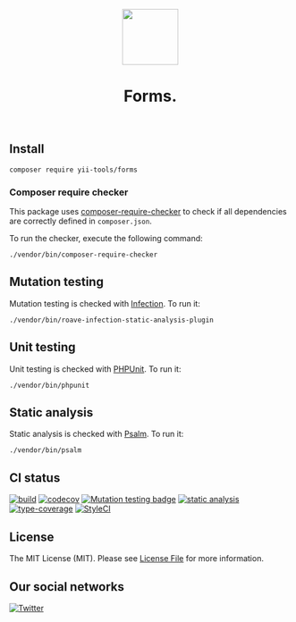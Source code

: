 <p align="center">
    <a href="https://github.com/yii-tools/filament" target="_blank">
        <img src="https://avatars.githubusercontent.com/u/121752654?s=200&v=4" height="100px">
    </a>
    <h1 align="center">Forms.</h1>
    <br>
</p>

## Install

```shell
composer require yii-tools/forms
```

### Composer require checker

This package uses [composer-require-checker](https://github.com/maglnet/ComposerRequireChecker) to check if all dependencies are correctly defined in `composer.json`.

To run the checker, execute the following command:

```shell
./vendor/bin/composer-require-checker
```

## Mutation testing

Mutation testing is checked with [Infection](https://infection.github.io/). To run it:

```shell
./vendor/bin/roave-infection-static-analysis-plugin
```

## Unit testing

Unit testing is checked with [PHPUnit](https://phpunit.de/). To run it:

```shell
./vendor/bin/phpunit
```

## Static analysis

Static analysis is checked with [Psalm](https://psalm.dev/). To run it:

```shell
./vendor/bin/psalm
```

## CI status

[![build](https://github.com/yii-tools/forms/actions/workflows/build.yml/badge.svg)](https://github.com/yii-tools/forms/actions/workflows/build.yml)
[![codecov](https://codecov.io/gh/yii-tools/forms/branch/main/graph/badge.svg?token=MF0XUGVLYC)](https://codecov.io/gh/yii-tools/forms)
[![Mutation testing badge](https://img.shields.io/endpoint?style=flat&url=https%3A%2F%2Fbadge-api.stryker-mutator.io%2Fgithub.com%2Fyii-tools%2Fforms%2Fmain)](https://dashboard.stryker-mutator.io/reports/github.com/yii-tools/forms/main)
[![static analysis](https://github.com/yii-tools/forms/actions/workflows/static.yml/badge.svg)](https://github.com/yii-tools/forms/actions/workflows/static.yml)
[![type-coverage](https://shepherd.dev/github/yii-tools/forms/coverage.svg)](https://shepherd.dev/github/yiii-tools/forms)
[![StyleCI](https://github.styleci.io/repos/584520921/shield?branch=main)](https://github.styleci.io/repos/584520921?branch=main)

## License

The MIT License (MIT). Please see [License File](LICENSE.md) for more information.

## Our social networks

[![Twitter](https://img.shields.io/badge/twitter-follow-1DA1F2?logo=twitter&logoColor=1DA1F2&labelColor=555555?style=flat)](https://twitter.com/Terabytesoftw)
